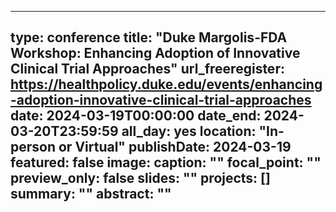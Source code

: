 
---
type: conference
title: "Duke Margolis-FDA Workshop: Enhancing Adoption of Innovative Clinical Trial Approaches"
url_freeregister: https://healthpolicy.duke.edu/events/enhancing-adoption-innovative-clinical-trial-approaches
date: 2024-03-19T00:00:00
date_end: 2024-03-20T23:59:59
all_day: yes
location: "In-person or Virtual"
publishDate: 2024-03-19
featured: false
image:
  caption: ""
  focal_point: ""
  preview_only: false
slides: ""
projects: []
summary: ""
abstract: ""
---
